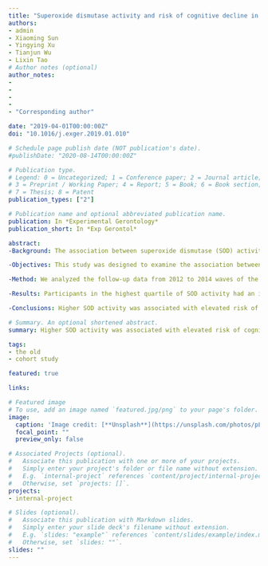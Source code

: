 ```yaml
---
title: "Superoxide dismutase activity and risk of cognitive decline in older adults: Findings from the Chinese Longitudinal Healthy Longevity Survey"
authors:
- admin
- Xiaoming Sun
- Yingying Xu
- Tianjun Wu
- Lixin Tao
# Author notes (optional)
author_notes:
- 
- 
- 
- 
- "Corresponding author"

date: "2019-04-01T00:00:00Z"
doi: "10.1016/j.exger.2019.01.010"

# Schedule page publish date (NOT publication's date).
#publishDate: "2020-08-14T00:00:00Z"

# Publication type.
# Legend: 0 = Uncategorized; 1 = Conference paper; 2 = Journal article;
# 3 = Preprint / Working Paper; 4 = Report; 5 = Book; 6 = Book section;
# 7 = Thesis; 8 = Patent
publication_types: ["2"]

# Publication name and optional abbreviated publication name.
publication: In *Experimental Gerontology*
publication_short: In *Exp Gerontol*

abstract:
-Background: The association between superoxide dismutase (SOD) activity and cognitive decline in older adults remains controversial.

-Objectives: This study was designed to examine the association between plasma superoxide dismutase (SOD) activity and cognitive decline in older population.

-Method: We analyzed the follow-up data from 2012 to 2014 waves of the Chinese Longitudinal Healthy Longevity Survey (CLHLS), a community-based longitudinal survey in Chinese longevity areas. A total of 1004 Chinese adults aged 60 years and older were included in this study. Plasma SOD activity was assessed. Cognitive function was evaluated by Mini-Mental State Examination (MMSE) in Chinese version. Modified Poisson regression was performed to investigate the association between plasma SOD activities with cognitive decline. Restricted cubic spline was performed to determine the dose-response relationship.

-Results: Participants in the highest quartile of SOD activity had an increased risk of cognitive decline compared with those in the lowest quartile (relative risk [RR] = 1.32, 95% confidence interval [CI]: 1.00-1.74, P = 0.051).Using cut-off points determined by Chi-square automatic interaction detector analysis (CHAID), the multivariable relative risks (RRs; 95% CI) for the lowest category, second highest, and the highest versus the third highest category of SOD activity were 0.56 (0.34-0.92), 1.26 (1.03-1.54), and 0.96 (0.70-1.31), respectively.

-Conclusions: Higher SOD activity was associated with elevated risk of cognitive decline among Chinese older adults.

# Summary. An optional shortened abstract.
summary: Higher SOD activity was associated with elevated risk of cognitive decline among Chinese older adults.

tags:
- the old
- cohort study

featured: true

links:

# Featured image
# To use, add an image named `featured.jpg/png` to your page's folder. 
image:
  caption: 'Image credit: [**Unsplash**](https://unsplash.com/photos/pLCdAaMFLTE)'
  focal_point: ""
  preview_only: false

# Associated Projects (optional).
#   Associate this publication with one or more of your projects.
#   Simply enter your project's folder or file name without extension.
#   E.g. `internal-project` references `content/project/internal-project/index.md`.
#   Otherwise, set `projects: []`.
projects:
- internal-project

# Slides (optional).
#   Associate this publication with Markdown slides.
#   Simply enter your slide deck's filename without extension.
#   E.g. `slides: "example"` references `content/slides/example/index.md`.
#   Otherwise, set `slides: ""`.
slides: ""
---
```

